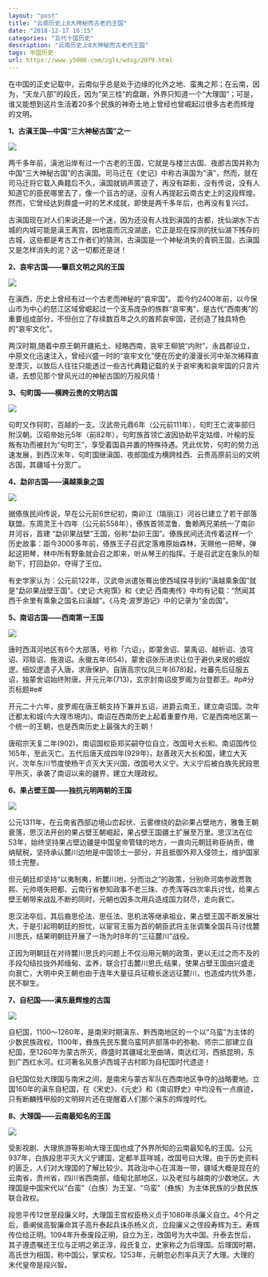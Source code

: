 ```yaml
---
layout: "post"
title: "云南历史上8大神秘而古老的王国"
date: "2018-12-17 16:15"
categories: "五代十国历史"
description: "云南历史上8大神秘而古老的王国"
tags: 中国历史
url: https://www.y5000.com/zgls/wdsg/2079.html
---
```






在中国的正史记载中，云南似乎总是处于边缘的化外之地、蛮夷之邦；在云南，因为，“天龙八部”的段氏，因为“吴三桂”的盘踞，外界只知道一个“大理国”；可是，谁又能想到这片生活着20多个民族的神奇土地上曾经也曾崛起过很多古老而辉煌的文明。

**1、古滇王国—中国“三大神秘古国”之一**

[![](https://img.y5000.com/uploads/allimg/150204/3-15020422331Y25.jpg)](https://www.y5000.com)

两千多年前，滇池沿岸有过一个古老的王国，它就是与楼兰古国、夜郎古国并称为中国“三大神秘古国”的古滇国。司马迁在《史记》中称古滇国为“滇”，然而，就在司马迁将它载入典籍后不久，滇国就销声匿迹了，再没有踪影，没有传说，没有人知道它的臣民哪里去了，像一个亘古的谜，没有人再提起云南古史上的这段辉煌。然而，它曾经达到鼎盛一时的艺术成就，即使是两千多年后，也再没有复兴过。

古滇国现在对人们来说还是一个迷，因为还没有人找到滇国的古都，抚仙湖水下古城的内城可能是滇王离宫，因地震而沉没湖底，它正是现在探测的抚仙湖下残存的古城，这些都是考古工作者们的猜测，古滇国是一个神秘消失的青铜王国，古滇国又是怎样消失的泥？这一切都还是谜！

**2、哀牢古国——肇启文明之风的王国**

[![](https://img.y5000.com/uploads/allimg/150204/3-150204223415O2.jpg)](https://www.y5000.com)

在滇西，历史上曾经有过一个古老而神秘的“哀牢国”。
距今约2400年前，以今保山市为中心的怒江区域曾崛起过一个支系庞杂的族群“哀牢夷”，是古代“西南夷”的重要组成部分，不但创立了存续数百年之久的酋邦哀牢国，还创造了独具特色的“哀牢文化”。

两汉时期,随着中原王朝开疆拓土、经略西南，哀牢王柳貌“内附”，永昌郡设立，中原文化迅速注入，曾经兴盛一时的“哀牢文化”便在历史的漫漫长河中渐次稀释直至湮灭，以致后人往往只能透过一些古代典籍记载的关于哀牢夷和哀牢国的只言片语，去想见那个曾风光过的神秘古国的万般风情！

**3、句町国——横跨云贵的文明古国**

[![](https://img.y5000.com/uploads/allimg/150204/3-150204223534193.jpg)](https://www.y5000.com)

句町又作钶町，百越的一支。汉武帝元鼎6年（公元前111年），句町王亡波率部归附汉朝。汉昭帝始元5年（前82年），句町族首领亡波因协助平定姑缯、叶榆的反叛有功而被封为“句町王”，享受着国县并置的特殊待遇。凭此优势，句町的势力迅速发展，到西汉末年，句町国继滇国、夜郎国成为横跨桂西、云贵高原前沿的文明古国，其疆域十分宽广。

**4、勐卯古国——滇越乘象之国**

[![](https://img.y5000.com/uploads/allimg/150204/3-150204223F5P7.jpg)](https://www.y5000.com)

据傣族民间传说，早在公元前6世纪初，南卯江（瑞丽江）河谷已建立了若干部落联盟。东周灵王十四年（公元前558年），傣族首领混鲁、鲁赖两兄弟统一了南卯井河谷，首建
“勐卯果战壁”王国，俗称“勐卯王国”。傣族民间还流传着这样一个历史故事：距今3000多年前，傣族王子召武定落难原始森林，天赐他一把琴，弹起这把琴，林中所有野象就会召之即来，听从琴王的指挥。于是召武定在象队的帮助下，打回勐卯，夺得了王位。

有史学家认为：公元前122年，汉武帝派遣张骞出使西域探寻到的“滇越乘象国”就是“勐卯果战壁王国”。《史记·大宛馔》和《史记·西南夷传》中均有记载：“然闻其西千余里有乘象之国名曰滇越”。《马克·波罗游记》中的记录为“金齿国”。

**5、南诏古国——西南第一王国**

[![](https://img.y5000.com/uploads/allimg/150204/3-150204223T25I.jpg)](https://www.y5000.com)

唐时西洱河地区有6个大部落，号称「六诏」，即蒙舍诏、蒙禹诏、越析诏、浪穹诏、邓赕诏、施浪诏。永徽五年(654)，蒙舍诏张乐进求让位于避仇来居的细奴逻。细奴逻遣子入唐，求唐保护。自唐高宗仪凤三年(678)起，吐蕃先后征服五诏，独蒙舍诏始终附唐。开元元年(713)，玄宗封南诏皮罗阁为台登郡王。#p#分页标题#e#

开元二十六年，皮罗阁在唐王朝支持下兼并五诏，进爵云南王，建立南诏国。次年迁都太和城(今大理市境内)。南诏在西南历史上起着重要作用，它是西南地区第一个统一的王朝，也是西南历史上最强大的王朝！

唐昭宗天复二年(902)，南诏国权臣郑买嗣夺位自立，改国号大长和。南诏国传位165年，至此灭亡。五代后唐天成四年(929年)，赵善政灭大长和国，建立大天兴，次年东川节度使杨干贞灭大天兴国，改国号大义宁。大义宁后被白族先民段思平所灭，承袭了南诏以来的疆界，建立大理政权。

**6、果占壁王国——独抗元明两朝的王国**

[![](https://img.y5000.com/uploads/allimg/150204/3-15020422395ED.jpg)](https://www.y5000.com)

公元1311年，在云南省西部边境山峦起伏、云雾缭绕的勐卯果占壁地方，雅鲁王朝衰落，思汉法开创的果占壁王朝崛起，果占壁王国疆土扩展至万里。思汉法在位53年，始终坚持果占壁边疆是中国皇帝管辖的地方，一直向元朝廷称臣纳贡，缴纳赋税，坚持承认麓川边地是中国领土一部分，并且抵御外邦入侵领土，维护国家领土完整。

但元朝廷却坚持“以夷制夷，析麓川地，分而治之”的政策，分别命河南参政贾敦熙、元帅塔失把都、云南行省参知政事不老三珠、亦秃浑等四次率兵讨伐，给果占壁王朝带来战乱不断的同时，元朝也因多次用兵造成国力财尽，走向衰亡。

思汉法卒后，其后裔思伦法、思任法、思机法等继承祖业，果占壁王国不断发展壮大，于是引起明朝廷的担忧，以宦官王振为首的朝臣武将主张调集全国兵马讨伐麓川思氏，结果明朝廷开展了一场为时8年的“三征麓川”战役。

正因为明朝廷在对待麓川思氏的问题上不仅沿用元朝的政策，更以无过之而不及的手段勾结拉拢外邦缅甸、孟养，联合打击麓川思氏;结果，使果占壁王国由兴盛走向衰亡，大明中央王朝也由于连年大量征兵征粮长途远征麓川，也造成内忧外患，民不聊生。

**7、自杞国——滇东最辉煌的古国**

[![](https://img.y5000.com/uploads/allimg/150204/3-150204224132N4.jpg)](https://www.y5000.com)

自杞国，1100～1260年，是南宋时期滇东、黔西南地区的一个以“乌蛮”为主体的少数民族政权。1100年，彝族先民东爨乌蛮阿庐部落中的弥勒、师宗二部建立自杞国，至1260年为蒙古所灭，鼎盛时其疆域北至曲靖，南达红河，西抵昆明，东到广西红水河。红河著名风景泸西城子古村即为自杞国时代遗迹！

自杞国位处大理国与南宋之间，是南宋与蒙古军队在西南地区争夺的战略要地。立国160年的滇东自杞国，在《宋史》、《元史》和《南诏野史》中均没有一点痕迹，只有断麟残甲般的文明碎片还在提醒着人们那个滇东的辉煌时代。

**8、大理国——云南最知名的王国**

[![](https://img.y5000.com/uploads/allimg/150204/3-15020422422K02.jpg)](https://www.y5000.com)

受影视剧、大理旅游等影响大理王国也成了外界所知的云南最知名的王国。公元937年，白族段思平灭大义宁建国，定都羊苴咩城，改国号曰大理。由于历史资料的匮乏，人们对大理国的了解比较少。其政治中心在洱海一带，疆域大概是现在的云南省，贵州省，四川省西南部，缅甸北部地区，以及老挝与越南的少数地区。大理国是中国宋代以“白蛮”（白族）为王室、“乌蛮”（彝族）为主体民族的少数民族联合政权。

段思平传12世至段廉义时，大理国王宫权臣杨义贞于1080年杀廉义自立。4个月之后，善阐侯高智廉命其子高升泰起兵诛杀杨义贞，立段廉义之侄段寿辉为王。寿辉传位给正明。1094年升泰废段正明，自立为王，改国号为大中国。升泰去世后，其子遵遗嘱还王位与正明之弟正淳，段氏复立，史家称之为后理国。后理国时期，高氏世为相国，称中国公，掌实权。1253年，元朝忽必烈率兵灭了大理。大理的末代皇帝是段兴智。
